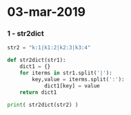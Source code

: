 # 03-mar-2019

### 1 - str2dict

```python
str2 = "k:1|k1:2|k2:3|k3:4"

def str2dict(str1):
    dict1 = {}
    for iterms in str1.split('|'):
        key,value = iterms.split(':'):
            dict1[key] = value
    return dict1

print( str2dict(str2) )

```
